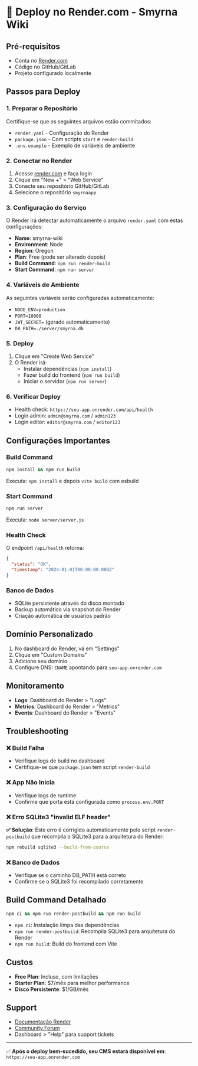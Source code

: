 # 🚀 Deploy no Render.com - Smyrna Wiki

## Pré-requisitos
- Conta no [Render.com](https://render.com)
- Código no GitHub/GitLab
- Projeto configurado localmente

## Passos para Deploy

### 1. Preparar o Repositório
Certifique-se que os seguintes arquivos estão commitados:
- `render.yaml` - Configuração do Render
- `package.json` - Com scripts `start` e `render-build`
- `.env.example` - Exemplo de variáveis de ambiente

### 2. Conectar no Render
1. Acesse [render.com](https://render.com) e faça login
2. Clique em "New +" > "Web Service"
3. Conecte seu repositório GitHub/GitLab
4. Selecione o repositório `smyrnaapp`

### 3. Configuração do Serviço
O Render irá detectar automaticamente o arquivo `render.yaml` com estas configurações:

- **Name**: smyrna-wiki
- **Environment**: Node
- **Region**: Oregon
- **Plan**: Free (pode ser alterado depois)
- **Build Command**: `npm run render-build`
- **Start Command**: `npm run server`

### 4. Variáveis de Ambiente
As seguintes variáveis serão configuradas automaticamente:
- `NODE_ENV=production`
- `PORT=10000`
- `JWT_SECRET=` (gerado automaticamente)
- `DB_PATH=./server/smyrna.db`

### 5. Deploy
1. Clique em "Create Web Service"
2. O Render irá:
   - Instalar dependências (`npm install`)
   - Fazer build do frontend (`npm run build`)
   - Iniciar o servidor (`npm run server`)

### 6. Verificar Deploy
- Health check: `https://seu-app.onrender.com/api/health`
- Login admin: `admin@smyrna.com` / `admin123`
- Login editor: `editor@smyrna.com` / `editor123`

## Configurações Importantes

### Build Command
```bash
npm install && npm run build
```
Executa: `npm install` e depois `vite build` com esbuild

### Start Command
```bash
npm run server
```
Executa: `node server/server.js`

### Health Check
O endpoint `/api/health` retorna:
```json
{
  "status": "OK",
  "timestamp": "2024-01-01T00:00:00.000Z"
}
```

### Banco de Dados
- SQLite persistente através do disco montado
- Backup automático via snapshot do Render
- Criação automática de usuários padrão

## Domínio Personalizado
1. No dashboard do Render, vá em "Settings"
2. Clique em "Custom Domains"
3. Adicione seu domínio
4. Configure DNS: `CNAME` apontando para `seu-app.onrender.com`

## Monitoramento
- **Logs**: Dashboard do Render > "Logs"
- **Metrics**: Dashboard do Render > "Metrics"
- **Events**: Dashboard do Render > "Events"

## Troubleshooting

### ❌ Build Falha
- Verifique logs de build no dashboard
- Certifique-se que `package.json` tem script `render-build`

### ❌ App Não Inicia
- Verifique logs de runtime
- Confirme que porta está configurada como `process.env.PORT`

### ❌ Erro SQLite3 "invalid ELF header"
**✅ Solução**: Este erro é corrigido automaticamente pelo script `render-postbuild` que recompila o SQLite3 para a arquitetura do Render:
```bash
npm rebuild sqlite3 --build-from-source
```

### ❌ Banco de Dados
- Verifique se o caminho DB_PATH está correto
- Confirme se o SQLite3 foi recompilado corretamente

## Build Command Detalhado
```bash
npm ci && npm run render-postbuild && npm run build
```
- `npm ci`: Instalação limpa das dependências
- `npm run render-postbuild`: Recompila SQLite3 para arquitetura do Render
- `npm run build`: Build do frontend com Vite

## Custos
- **Free Plan**: Incluso, com limitações
- **Starter Plan**: $7/mês para melhor performance
- **Disco Persistente**: $1/GB/mês

## Support
- [Documentação Render](https://render.com/docs)
- [Community Forum](https://community.render.com)
- Dashboard > "Help" para support tickets

---

✅ **Após o deploy bem-sucedido, seu CMS estará disponível em**: `https://seu-app.onrender.com`
